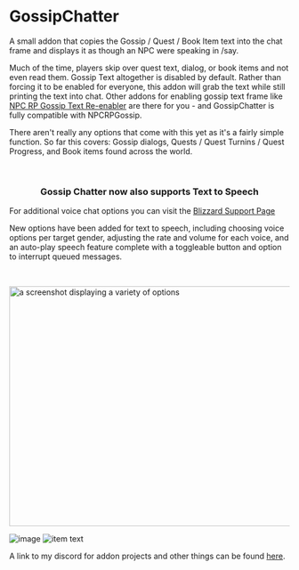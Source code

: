 # GossipChatter
<p>A small addon that copies the Gossip / Quest / Book Item text into the chat frame and displays it as though an NPC were speaking in /say.</p>
<p>Much of the time, players skip over quest text, dialog, or book items and not even read them. Gossip Text altogether is disabled by default. Rather than forcing it to be enabled for everyone, this addon will grab the text while still printing the text into chat. Other addons for enabling gossip text frame like <a href="https://www.curseforge.com/wow/addons/npc-rp-gossip">NPC RP Gossip Text Re-enabler</a> are there for you - and GossipChatter is fully compatible with NPCRPGossip.</p>
<p>There aren't really any options that come with this yet as it's a fairly simple function. So far this covers: Gossip dialogs, Quests / Quest Turnins / Quest Progress, and Book items found across the world.</p>
<p>&nbsp;</p>
<h3 style="text-align: center;">Gossip Chatter now also supports Text to Speech</h3>
<p>For additional voice chat options you can visit the <a href="https://support.blizzard.com/article/000288679">Blizzard Support Page</a></p>
<p>New options have been added for text to speech, including choosing voice options per target gender, adjusting the rate and volume for each voice, and an auto-play speech feature complete with a toggleable button and option to interrupt queued messages.</p>
<p>&nbsp;</p>
<p><img src="https://i.imgur.com/cA1tZgE.png" alt="a screenshot displaying a variety of options" width="941" height="431" /></p>

![image](https://i.imgur.com/oPMAfze.png)
![item text](https://i.imgur.com/rhdjdPm.png)

A link to my discord for addon projects and other things can be found [here](https://discord.gg/tA4rrmjPp8).
